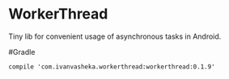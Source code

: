 # WorkerThread

Tiny lib for convenient usage of asynchronous tasks in Android.

#Gradle

`compile 'com.ivanvasheka.workerthread:workerthread:0.1.9'`
